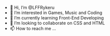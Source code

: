 - 👋 Hi, I’m @LFFRykeru
- 👀 I’m interested in Games, Music and Coding
- 🌱 I’m currently learning Front-End Developing
- 💞️ I’m looking to collaborate on CSS and HTML
- 📫 How to reach me ...

<!---
LFFRykeru/LFFRykeru is a ✨ special ✨ repository because its `README.md` (this file) appears on your GitHub profile.
You can click the Preview link to take a look at your changes.
--->

